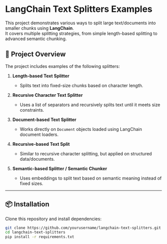 # LangChain Text Splitters Examples

This project demonstrates various ways to split large text/documents into smaller chunks using **LangChain**.  
It covers multiple splitting strategies, from simple length-based splitting to advanced semantic chunking.

## 📂 Project Overview

The project includes examples of the following splitters:

1. **Length-based Text Splitter**  
   - Splits text into fixed-size chunks based on character length.

2. **Recursive Character Text Splitter**  
   - Uses a list of separators and recursively splits text until it meets size constraints.

3. **Document-based Text Splitter**  
   - Works directly on `Document` objects loaded using LangChain document loaders.

4. **Recursive-based Text Split**  
   - Similar to recursive character splitting, but applied on structured data/documents.

5. **Semantic-based Splitter / Semantic Chunker**  
   - Uses embeddings to split text based on semantic meaning instead of fixed sizes.

---

## 📦 Installation

Clone this repository and install dependencies:

```bash
git clone https://github.com/yourusername/langchain-text-splitters.git
cd langchain-text-splitters
pip install -r requirements.txt
